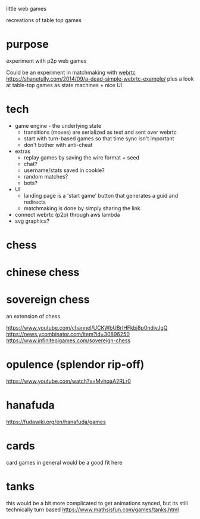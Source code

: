 little web games

recreations of table top games

# purpose
experiment with p2p web games

Could be an experiment in matchmaking with [webrtc](https://webrtc.github.io/samples/src/content/datachannel/basic/)
https://shanetully.com/2014/09/a-dead-simple-webrtc-example/
plus a look at table-top games as state machines + nice UI

# tech
* game engine - the underlying state
    * transitions (moves) are serialized as text and sent over webrtc
    * start with turn-based games so that time sync isn't important
    * don't bother with anti-cheat
* extras
    * replay games by saving the wire format + seed
    * chat?
    * username/stats saved in cookie?
    * random matches?
    * bots?
* UI
    * landing page is a 'start game' button that generates a guid and redirects
    * matchmaking is done by simply sharing the link.
* connect webrtc (p2p) through aws lambda
* svg graphics?

# chess
# chinese chess
# sovereign chess 
an extension of chess.

https://www.youtube.com/channel/UCKWbUBrlHFkbj8p0ndivJgQ
https://news.ycombinator.com/item?id=30896250
https://www.infinitepigames.com/sovereign-chess

# opulence (splendor rip-off)
https://www.youtube.com/watch?v=MvhqaA2RLr0 

# hanafuda
https://fudawiki.org/en/hanafuda/games

# cards
card games in general would be a good fit here

# tanks
this would be a bit more complicated to get animations synced, but its still technically turn based
https://www.mathsisfun.com/games/tanks.html
